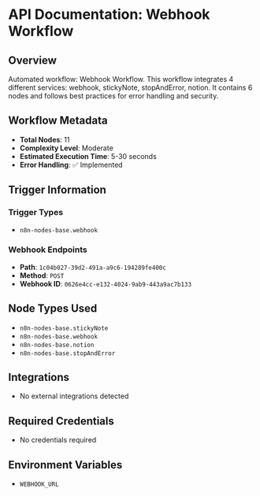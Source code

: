 # API Documentation: Webhook Workflow

## Overview
Automated workflow: Webhook Workflow. This workflow integrates 4 different services: webhook, stickyNote, stopAndError, notion. It contains 6 nodes and follows best practices for error handling and security.

## Workflow Metadata
- **Total Nodes**: 11
- **Complexity Level**: Moderate
- **Estimated Execution Time**: 5-30 seconds
- **Error Handling**: ✅ Implemented

## Trigger Information
### Trigger Types
- `n8n-nodes-base.webhook`

### Webhook Endpoints
- **Path**: `1c04b027-39d2-491a-a9c6-194289fe400c`
- **Method**: `POST`
- **Webhook ID**: `0626e4cc-e132-4024-9ab9-443a9ac7b133`


## Node Types Used
- `n8n-nodes-base.stickyNote`
- `n8n-nodes-base.webhook`
- `n8n-nodes-base.notion`
- `n8n-nodes-base.stopAndError`

## Integrations
- No external integrations detected

## Required Credentials
- No credentials required

## Environment Variables
- `WEBHOOK_URL`
